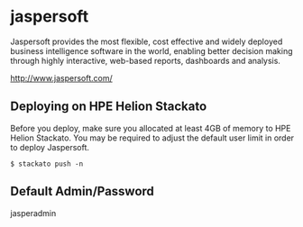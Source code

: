 jaspersoft
==========

Jaspersoft provides the most flexible, cost effective and widely deployed business intelligence
software in the world, enabling better decision making through highly interactive, web-based
reports, dashboards and analysis.

   http://www.jaspersoft.com/

Deploying on HPE Helion Stackato
--------------------------------
Before you deploy, make sure you allocated at least 4GB of memory to HPE Helion
Stackato. You may be required to adjust the default user limit in order to
deploy Jaspersoft.

    $ stackato push -n

Default Admin/Password
----------------------
   jasperadmin
